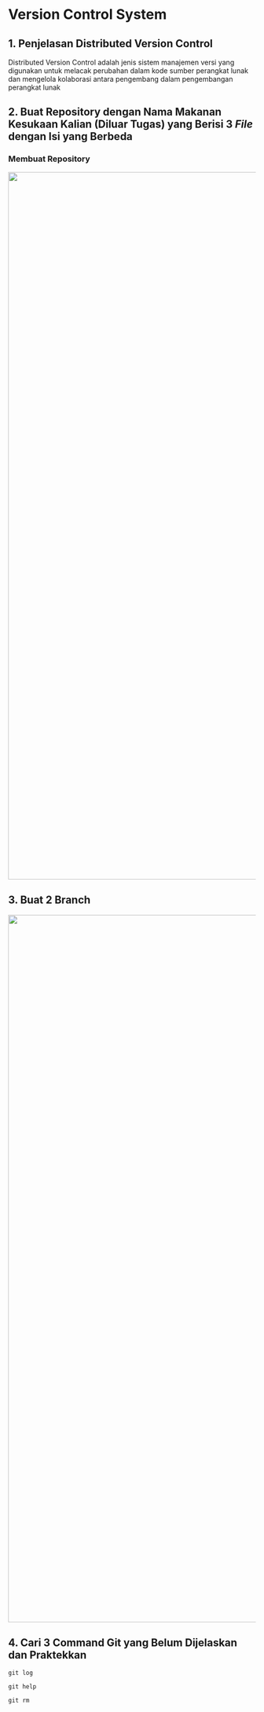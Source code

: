 # Version Control System

## 1. Penjelasan Distributed Version Control

Distributed Version Control adalah jenis sistem manajemen versi yang digunakan untuk melacak perubahan dalam kode sumber perangkat lunak dan mengelola kolaborasi antara pengembang dalam pengembangan perangkat lunak

## 2. Buat Repository dengan Nama Makanan Kesukaan Kalian (Diluar Tugas) yang Berisi 3 *File* dengan Isi yang Berbeda

### Membuat Repository
<img width="1440" src="https://github.com/restubagusananda/scrweek2d1/blob/f1d71d78a575a51c18d0ac1c51b18ef63f74a442/Cuplikan%20layar%202023-09-12%20173247.png">

## 3. Buat 2 Branch

<img width="1440" src="https://github.com/restubagusananda/scrweek2d1/blob/835bf49fbdbdb85de574ea51158d87045d6adf03/Cuplikan%20layar%202023-09-12%20180229.png">


## 4. Cari 3 Command Git yang Belum Dijelaskan dan Praktekkan
```
git log
```
```
git help
```
```
git rm
